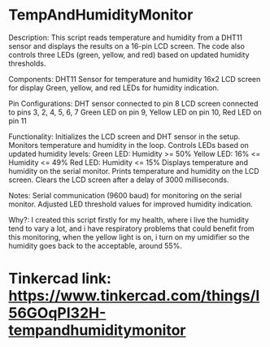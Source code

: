 # TempAndHumidityMonitor
Description:
This script reads temperature and humidity from a DHT11 sensor and displays the results on a 16-pin LCD screen. The code also controls three LEDs (green, yellow, and red) based on updated humidity thresholds.

Components:
DHT11 Sensor for temperature and humidity
16x2 LCD screen for display
Green, yellow, and red LEDs for humidity indication.

Pin Configurations:
DHT sensor connected to pin 8
LCD screen connected to pins 3, 2, 4, 5, 6, 7
Green LED on pin 9, Yellow LED on pin 10, Red LED on pin 11

Functionality:
Initializes the LCD screen and DHT sensor in the setup.
Monitors temperature and humidity in the loop.
Controls LEDs based on updated humidity levels:
Green LED: Humidity >= 50%
Yellow LED: 16% <= Humidity <= 49%
Red LED: Humidity <= 15%
Displays temperature and humidity on the serial monitor.
Prints temperature and humidity on the LCD screen.
Clears the LCD screen after a delay of 3000 milliseconds.

Notes:
Serial communication (9600 baud) for monitoring on the serial monitor.
Adjusted LED threshold values for improved humidity indication.

Why?:
I created this script firstly for my health, where i live the humidity tend to vary a lot, and i have respiratory problems that could benefit from this monitoring, when the yellow light is on, i turn on my umidifier so the humidity goes back to the acceptable, around 55%.

# Tinkercad link: https://www.tinkercad.com/things/l56GOqPI32H-tempandhumiditymonitor
